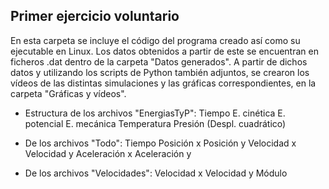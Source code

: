 Primer ejercicio voluntario
---------------
En esta carpeta se incluye el código del programa creado así como su ejecutable en Linux. Los datos obtenidos a partir de este se encuentran en ficheros .dat dentro de la carpeta "Datos generados". A partir de dichos datos y utilizando los scripts de Python también adjuntos, se crearon los vídeos de las distintas simulaciones y las gráficas correspondientes, en la carpeta "Gráficas y vídeos".

- Estructura de los archivos "EnergiasTyP":
Tiempo	E. cinética	E. potencial	E. mecánica	Temperatura	Presión	(Despl. cuadrático)  

- De los archivos "Todo":
Tiempo
Posición x	Posición y	Velocidad x	Velocidad y	Aceleración x	Aceleración y

- De los archivos "Velocidades":
Velocidad x	Velocidad y	Módulo